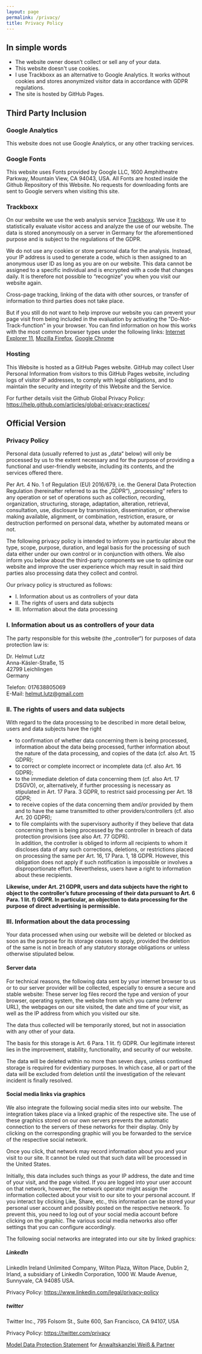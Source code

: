 ```yaml
---
layout: page
permalink: /privacy/
title: Privacy Policy
---
```


## In simple words
- The website owner doesn’t collect or sell any of your data.
- This website doesn't use cookies.
- I use Trackboxx as an alternative to Google Analytics. It works without cookies and stores anonymized visitor data in accordance with GDPR regulations.
- The site is hosted by GitHub Pages.  

## Third Party Inclusion
### Google Analytics
This website does not use Google Analytics, or any other tracking services.  

### Google Fonts
This website uses Fonts provided by Google LLC, 1600 Amphitheatre Parkway, Mountain View, CA 94043, USA. All Fonts are hosted inside the Github Repository of this Website. No requests for downloading fonts are sent to Google servers when visiting this site.  

### Trackboxx
On our website we use the web analysis service [Trackboxx][trackboxx]. We use it to statistically evaluate visitor access and analyze the use of our website. The data is stored anonymously on a server in Germany for the aforementioned purpose and is subject to the regulations of the GDPR.
  
We do not use any cookies or store personal data for the analysis. Instead, your IP address is used to generate a code, which is then assigned to an anonymous user ID as long as you are on our website. This data cannot be assigned to a specific individual and is encrypted with a code that changes daily. It is therefore not possible to “recognize” you when you visit our website again.
  
Cross-page tracking, linking of the data with other sources, or transfer of information to third parties does not take place.
  
But if you still do not want to help improve our website you can prevent your page visit from being included in the evaluation by activating the "Do-Not-Track-function" in your browser. You can find information on how this works with the most common browser types under the following links: [Internet Explorer 11][disable_edge], [Mozilla Firefox][disable_firefox], [Google Chrome][disable_chrome]

### Hosting
This Website is hosted as a GitHub Pages website. GitHub may collect User Personal Information from visitors to this GitHub Pages website, including logs of visitor IP addresses, to comply with legal obligations, and to maintain the security and integrity of this Website and the Service.
  
For further details visit the Github Global Privacy Policy: https://help.github.com/articles/global-privacy-practices/  

## Official Version
### Privacy Policy
Personal data (usually referred to just as „data“ below) will only be processed by us to the extent necessary and for the purpose of providing a functional and user-friendly website, including its contents, and the services offered there.
  
Per Art. 4 No. 1 of Regulation (EU) 2016/679, i.e. the General Data Protection Regulation (hereinafter referred to as the „GDPR“), „processing“ refers to any operation or set of operations such as collection, recording, organization, structuring, storage, adaptation, alteration, retrieval, consultation, use, disclosure by transmission, dissemination, or otherwise making available, alignment, or combination, restriction, erasure, or destruction performed on personal data, whether by automated means or not.
  
The following privacy policy is intended to inform you in particular about the type, scope, purpose, duration, and legal basis for the processing of such data either under our own control or in conjunction with others. We also inform you below about the third-party components we use to optimize our website and improve the user experience which may result in said third parties also processing data they collect and control.
  
Our privacy policy is structured as follows:
- I. Information about us as controllers of your data
- II. The rights of users and data subjects
- III. Information about the data processing

### I. Information about us as controllers of your data
The party responsible for this website (the „controller“) for purposes of data protection law is:
  
Dr. Helmut Lutz  
Anna-Käsler-Straße, 15  
42799 Leichlingen  
Germany  
  
Telefon: 017638805069  
E-Mail: helmut.lutz@gmail.com

### II. The rights of users and data subjects
With regard to the data processing to be described in more detail below, users and data subjects have the right
  
- to confirmation of whether data concerning them is being processed, information about the data being processed, further information about the nature of the data processing, and copies of the data (cf. also Art. 15 GDPR);
- to correct or complete incorrect or incomplete data (cf. also Art. 16 GDPR);
- to the immediate deletion of data concerning them (cf. also Art. 17 DSGVO), or, alternatively, if further processing is necessary as stipulated in Art. 17 Para. 3 GDPR, to restrict said processing per Art. 18 GDPR;
- to receive copies of the data concerning them and/or provided by them and to have the same transmitted to other providers/controllers (cf. also Art. 20 GDPR);
- to file complaints with the supervisory authority if they believe that data concerning them is being processed by the controller in breach of data protection provisions (see also Art. 77 GDPR).  
In addition, the controller is obliged to inform all recipients to whom it discloses data of any such corrections, deletions, or restrictions placed on processing the same per Art. 16, 17 Para. 1, 18 GDPR. However, this obligation does not apply if such notification is impossible or involves a disproportionate effort. Nevertheless, users have a right to information about these recipients.
  
**Likewise, under Art. 21 GDPR, users and data subjects have the right to object to the controller’s future processing of their data pursuant to Art. 6 Para. 1 lit. f) GDPR. In particular, an objection to data processing for the purpose of direct advertising is permissible.**

### III. Information about the data processing
Your data processed when using our website will be deleted or blocked as soon as the purpose for its storage ceases to apply, provided the deletion of the same is not in breach of any statutory storage obligations or unless otherwise stipulated below.

#### Server data
For technical reasons, the following data sent by your internet browser to us or to our server provider will be collected, especially to ensure a secure and stable website: These server log files record the type and version of your browser, operating system, the website from which you came (referrer URL), the webpages on our site visited, the date and time of your visit, as well as the IP address from which you visited our site.
  
The data thus collected will be temporarily stored, but not in association with any other of your data.
  
The basis for this storage is Art. 6 Para. 1 lit. f) GDPR. Our legitimate interest lies in the improvement, stability, functionality, and security of our website.
  
The data will be deleted within no more than seven days, unless continued storage is required for evidentiary purposes. In which case, all or part of the data will be excluded from deletion until the investigation of the relevant incident is finally resolved.  

#### Social media links via graphics
We also integrate the following social media sites into our website. The integration takes place via a linked graphic of the respective site. The use of these graphics stored on our own servers prevents the automatic connection to the servers of these networks for their display. Only by clicking on the corresponding graphic will you be forwarded to the service of the respective social network.

Once you click, that network may record information about you and your visit to our site. It cannot be ruled out that such data will be processed in the United States.

Initially, this data includes such things as your IP address, the date and time of your visit, and the page visited. If you are logged into your user account on that network, however, the network operator might assign the information collected about your visit to our site to your personal account. If you interact by clicking Like, Share, etc., this information can be stored your personal user account and possibly posted on the respective network. To prevent this, you need to log out of your social media account before clicking on the graphic. The various social media networks also offer settings that you can configure accordingly.

The following social networks are integrated into our site by linked graphics:

##### LinkedIn
LinkedIn Ireland Unlimited Company, Wilton Plaza, Wilton Place, Dublin 2, Irland, a subsidiary of LinkedIn Corporation, 1000 W. Maude Avenue, Sunnyvale, CA 94085 USA.
  
Privacy Policy: https://www.linkedin.com/legal/privacy-policy

##### twitter
Twitter Inc., 795 Folsom St., Suite 600, San Francisco, CA 94107, USA
  
Privacy Policy: https://twitter.com/privacy
  
[Model Data Protection Statement][modelstatement] for [Anwaltskanzlei Weiß & Partner][anwaltskanzlei]


[modelstatement]: (https://www.generator-datenschutzerklärung.de/)
[anwaltskanzlei]: (https://www.ratgeberrecht.eu/)
[trackboxx]: (https://trackboxx.com/en/)
[disable_edge]: (https://support.microsoft.com/de-de/help/17288/windows-internet-explorer-11-use-do-not-track)
[disable_firefox]: (https://support.mozilla.org/de/kb/wie-verhindere-ich-dass-websites-mich-verfolgen)
[disable_chrome]: (https://support.google.com/chrome/answer/2790761?co=GENIE.Platform%3DDesktop&hl=de)
